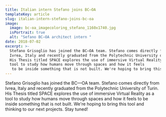 ```yaml
---
title: Italian intern Stefano joins BC—OA
templateKey: article
slug: italian-intern-stefano-joins-bc-oa
image:
  image: bc-oa_imagecoloring_stefano_1160x1740.jpg
  isPortrait: true
  alt: "Sefano BC–OA architect intern "
date: 2018-07-02
excerpt: >-
  Stefano Grisoglio has joined the BC—OA team. Stefano comes directly from
  Ivrea, Italy and recently graduated from the Polytechnic University of Turin.
  His Thesis titled SPACE explores the use of immersive Virtual Reality as a
  tool to study how humans move through spaces and how it feels
   to be inside something that is not built. We're hoping to bring this tool and thinking to our next projects. Stay tuned!
---
```


Stefano Grisoglio has joined the BC—OA team. Stefano comes directly from Ivrea, Italy and recently graduated from the Polytechnic University of Turin. His Thesis titled SPACE explores the use of immersive Virtual Reality as a tool to study how humans move through spaces and how it feels
to be inside something that is not built. We're hoping to bring this tool and thinking to our next projects. Stay tuned!
